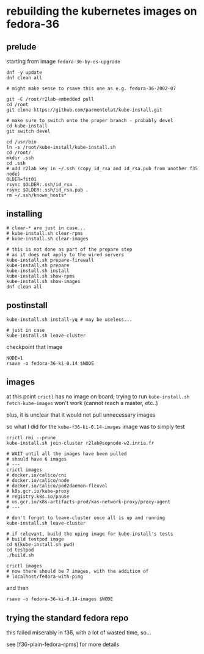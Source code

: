 # rebuilding the kubernetes images on fedora-36

## prelude

starting from image `fedora-36-by-os-upgrade`

```
dnf -y update
dnf clean all

# might make sense to rsave this one as e.g. fedora-36-2002-07

git -C /root/r2lab-embedded pull
cd /root
git clone https://github.com/parmentelat/kube-install.git

# make sure to switch onto the proper branch - probably devel
cd kube-install
git switch devel

cd /usr/bin
ln -s /root/kube-install/kube-install.sh
cd /root/
mkdir .ssh
cd .ssh
# add r2lab key in ~/.ssh (copy id_rsa and id_rsa.pub from another f35 node)
OLDER=fit01
rsync $OLDER:.ssh/id_rsa .
rsync $OLDER:.ssh/id_rsa.pub .
rm ~/.ssh/known_hosts*

```

## installing

```
# clear-* are just in case...
# kube-install.sh clear-rpms
# kube-install.sh clear-images

# this is not done as part of the prepare step
# as it does not apply to the wired servers
kube-install.sh prepare-firewall
kube-install.sh prepare
kube-install.sh install
kube-install.sh show-rpms
kube-install.sh show-images
dnf clean all
```

## postinstall
```
kube-install.sh install-yq # may be useless...

# just in case
kube-install.sh leave-cluster
```

checkpoint that image

```
NODE=1
rsave -o fedora-36-ki-0.14 $NODE
```

## images

at this point `crictl` has no image on board; trying to run `kube-install.sh
fetch-kube-images` won't work (cannot reach a master, etc..)

plus, it is unclear that it would not pull unnecessary images

so what I did for the `kube-f36-ki-0.14-images` image was to simply test

```
crictl rmi --prune
kube-install.sh join-cluster r2lab@sopnode-w2.inria.fr

# WAIT until all the images have been pulled
# should have 6 images
# ---
crictl images
# docker.io/calico/cni
# docker.io/calico/node
# docker.io/calico/pod2daemon-flexvol
# k8s.gcr.io/kube-proxy
# registry.k8s.io/pause
# us.gcr.io/k8s-artifacts-prod/kas-network-proxy/proxy-agent
# ---

# don't forget to leave-cluster once all is up and running
kube-install.sh leave-cluster

# if relevant, build the uping image for kube-install's tests
# build testpod image
cd $(kube-install.sh pwd)
cd testpod
./build.sh

crictl images
# now there should be 7 images, with the addition of
# localhost/fedora-with-ping
```

and then

```
rsave -o fedora-36-ki-0.14-images $NODE
```

## trying the standard fedora repo

this failed miserably in f36, with a lot of wasted time, so...

see [f36-plain-fedora-rpms] for more details
